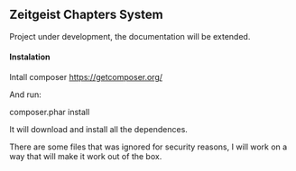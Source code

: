 ## Zeitgeist Chapters System

Project under development, the documentation will be extended.


#### Instalation

Intall composer https://getcomposer.org/

And run:

composer.phar install

It will download and install all the dependences.

There are some files that was ignored for security reasons, I will work on a way that will make it work out of the box.